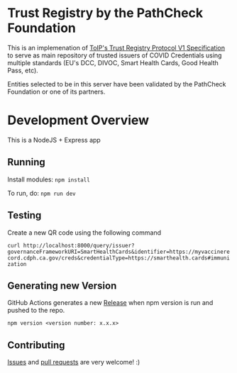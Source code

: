 # Trust Registry by the PathCheck Foundation

This is an implemenation of [ToIP's Trust Registry Protocol V1 Specification](https://wiki.trustoverip.org/display/HOME/ToIP+Trust+Registry+Protocol+Specification) to serve as main repository of trusted issuers of COVID Credentials using multiple standards (EU's DCC, DIVOC, Smart Health Cards, Good Health Pass, etc). 

Entities selected to be in this server have been validated by the PathCheck Foundation or one of its partners. 

# Development Overview

This is a NodeJS + Express app

## Running

Install modules:
`npm install`

To run, do:
`npm run dev`

## Testing 

Create a new QR code using the following command

`curl http://localhost:8000/query/issuer?governanceFrameworkURI=SmartHealthCards&identifier=https://myvaccinerecord.cdph.ca.gov/creds&credentialType=https://smarthealth.cards#immunization`


## Generating new Version

GitHub Actions generates a new [Release](https://github.com/Path-Check/simple-trust-registry/releases) when npm version is run and pushed to the repo.

```
npm version <version number: x.x.x>
```

## Contributing

[Issues](https://github.com/Path-Check/simple-trust-registry/issues) and [pull requests](https://github.com/Path-Check/simple-trust-registry/pulls) are very welcome! :)

